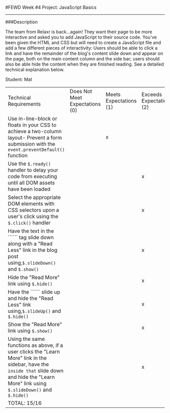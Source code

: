 #FEWD Week #4 Project: JavaScript Basics

---


###Description


The team from Relaxr is back...again! They want their page to be more interactive and asked you to add JavaScript to their source code. You've been given the HTML and CSS but will need to create a JavaScript file and add a few different pieces of interactivity:  Users should be able to click a link and have the remainder of the blog's content slide down and appear on the page, both on the main content column and the side bar; users should also be able hide the content when they are finished reading. See a detailed technical explanation below.

Student: Mat

|                                                                                                                                                                                                                     |                                |                        |                          |
|---------------------------------------------------------------------------------------------------------------------------------------------------------------------------------------------------------------------|--------------------------------|------------------------|--------------------------|
| Technical Requirements                                                                                                                                                                                              | Does Not Meet Expectations (0) | Meets Expectations (1) | Exceeds Expectations (2) |
| Use in-line-block or floats in your CSS to achieve a two-column layout- Prevent a form submission with the ```event.preventDefault()``` function                                                                    |                                |           x             |                          |
| Use the ```$.ready()``` handler to delay your code from executing until all DOM assets have been loaded                                                                                                             |                                |                        |            x              |
| Select the appropriate DOM elements with CSS selectors upon a user's click using the ```$.click()``` handler                                                                                                        |                                |                        |            x              |
| Have the text in the `````` tag slide down along with a "Read Less" link in the blog post using,```$.slideDown()``` and ```$.show()```                                                                              |                                |                        |            x              |
| Hide the "Read More" link using ```$.hide()```                                                                                                                                                                      |                                |                        |            x              |
| Have the `````` slide up and hide the "Read Less" link using,```$.slideUp()``` and ```$.hide()```                                                                                                                   |                                |                        |            x              |
| Show the "Read More" link using ```$.show()```                                                                                                                                                                      |                                |                        |            x              |
| Using the same functions as above, if a user clicks the "Learn More" link in the sidebar, have the `````` inside that `````` slide down and hide the "Learn More" link using ```$.slideDown()``` and ```$.hide()``` |                                |                        |            x              |
| TOTAL: 15/16                                                                                                                                                                                                    |                                |                        |                          |
